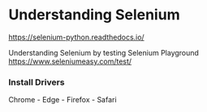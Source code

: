 # Understanding Selenium

https://selenium-python.readthedocs.io/

Understanding Selenium by testing Selenium Playground https://www.seleniumeasy.com/test/

### Install Drivers

Chrome -
Edge - 
Firefox - 
Safari




